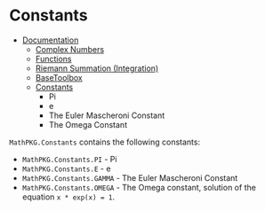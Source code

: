 # Constants

+ [Documentation](./README.md)
    + [Complex Numbers](./Complex.md)
    + [Functions](./Functions.md)
    + [Riemann Summation (Integration)](./Integration.md)
    + [BaseToolbox](./BaseToolbox.md)
    + [Constants](#constants)
        + Pi
        + e
        + The Euler Mascheroni Constant
        + The Omega Constant

``MathPKG.Constants`` contains the following constants:

* ``MathPKG.Constants.PI`` - Pi
* ``MathPKG.Constants.E`` - e
* ``MathPKG.Constants.GAMMA`` - The Euler Mascheroni Constant
* ``MathPKG.Constants.OMEGA`` - The Omega constant, solution of the equation ``x * exp(x) = 1``.
